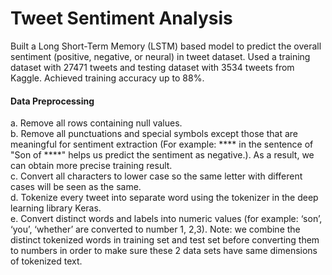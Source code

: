# Tweet Sentiment Analysis
Built a Long Short-Term Memory (LSTM) based model to predict the overall sentiment (positive, negative, or neural) in tweet dataset. Used a training dataset with 27471 tweets and testing dataset with 3534 tweets from Kaggle. Achieved training accuracy up to 88%.<br>

#### Data Preprocessing
a. Remove all rows containing null values.<br>
b. Remove all punctuations and special symbols except those that are meaningful for sentiment
extraction (For example: **** in the sentence of "Son of ****" helps us predict the sentiment as
negative.). As a result, we can obtain more precise training result.<br>
c. Convert all characters to lower case so the same letter with different cases will be seen as the same.<br>
d. Tokenize every tweet into separate word using the tokenizer in the deep learning library Keras.<br>
e. Convert distinct words and labels into numeric values (for example: ‘son’, ‘you’, ‘whether’ are
converted to number 1, 2,3). Note: we combine the distinct tokenized words in training set and test set before converting them to numbers in order to make sure these 2 data sets have same dimensions of tokenized text.

